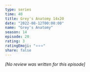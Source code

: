 ```yaml
---
type: series
time: 40
title: Grey's Anatomy 14x20
date: "2022-08-12T00:00:00"
name: "Grey's Anatomy"
season: 14
episode: 20
rating: 3
ratingEmoji: "⭐️⭐️⭐️"
share: false
---
```


*[No review was written for this episode]*